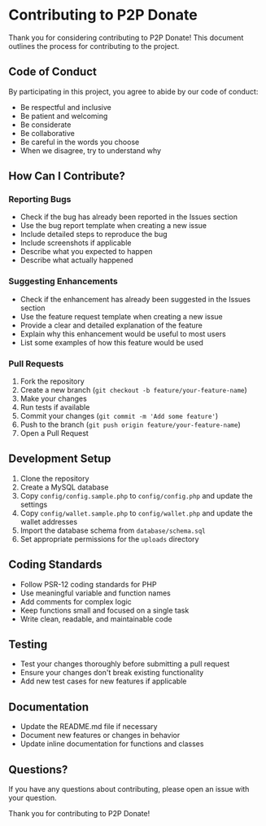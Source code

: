 # Contributing to P2P Donate

Thank you for considering contributing to P2P Donate! This document outlines the process for contributing to the project.

## Code of Conduct

By participating in this project, you agree to abide by our code of conduct:

- Be respectful and inclusive
- Be patient and welcoming
- Be considerate
- Be collaborative
- Be careful in the words you choose
- When we disagree, try to understand why

## How Can I Contribute?

### Reporting Bugs

- Check if the bug has already been reported in the Issues section
- Use the bug report template when creating a new issue
- Include detailed steps to reproduce the bug
- Include screenshots if applicable
- Describe what you expected to happen
- Describe what actually happened

### Suggesting Enhancements

- Check if the enhancement has already been suggested in the Issues section
- Use the feature request template when creating a new issue
- Provide a clear and detailed explanation of the feature
- Explain why this enhancement would be useful to most users
- List some examples of how this feature would be used

### Pull Requests

1. Fork the repository
2. Create a new branch (`git checkout -b feature/your-feature-name`)
3. Make your changes
4. Run tests if available
5. Commit your changes (`git commit -m 'Add some feature'`)
6. Push to the branch (`git push origin feature/your-feature-name`)
7. Open a Pull Request

## Development Setup

1. Clone the repository
2. Create a MySQL database
3. Copy `config/config.sample.php` to `config/config.php` and update the settings
4. Copy `config/wallet.sample.php` to `config/wallet.php` and update the wallet addresses
5. Import the database schema from `database/schema.sql`
6. Set appropriate permissions for the `uploads` directory

## Coding Standards

- Follow PSR-12 coding standards for PHP
- Use meaningful variable and function names
- Add comments for complex logic
- Keep functions small and focused on a single task
- Write clean, readable, and maintainable code

## Testing

- Test your changes thoroughly before submitting a pull request
- Ensure your changes don't break existing functionality
- Add new test cases for new features if applicable

## Documentation

- Update the README.md file if necessary
- Document new features or changes in behavior
- Update inline documentation for functions and classes

## Questions?

If you have any questions about contributing, please open an issue with your question.

Thank you for contributing to P2P Donate!

